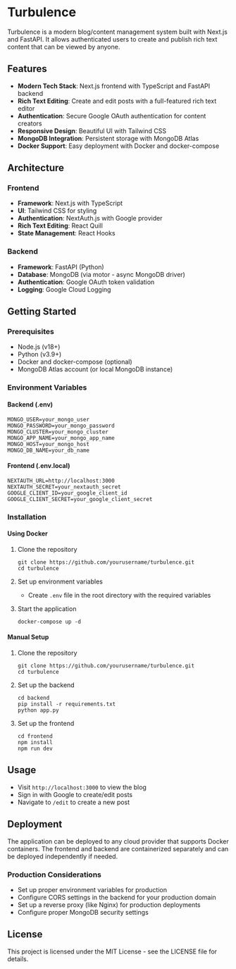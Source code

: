# Turbulence

Turbulence is a modern blog/content management system built with Next.js and FastAPI. It allows authenticated users to create and publish rich text content that can be viewed by anyone.

## Features

- **Modern Tech Stack**: Next.js frontend with TypeScript and FastAPI backend
- **Rich Text Editing**: Create and edit posts with a full-featured rich text editor
- **Authentication**: Secure Google OAuth authentication for content creators
- **Responsive Design**: Beautiful UI with Tailwind CSS
- **MongoDB Integration**: Persistent storage with MongoDB Atlas
- **Docker Support**: Easy deployment with Docker and docker-compose

## Architecture

### Frontend

- **Framework**: Next.js with TypeScript
- **UI**: Tailwind CSS for styling
- **Authentication**: NextAuth.js with Google provider
- **Rich Text Editing**: React Quill
- **State Management**: React Hooks

### Backend

- **Framework**: FastAPI (Python)
- **Database**: MongoDB (via motor - async MongoDB driver)
- **Authentication**: Google OAuth token validation
- **Logging**: Google Cloud Logging

## Getting Started

### Prerequisites

- Node.js (v18+)
- Python (v3.9+)
- Docker and docker-compose (optional)
- MongoDB Atlas account (or local MongoDB instance)

### Environment Variables

#### Backend (.env)

```
MONGO_USER=your_mongo_user
MONGO_PASSWORD=your_mongo_password
MONGO_CLUSTER=your_mongo_cluster
MONGO_APP_NAME=your_mongo_app_name
MONGO_HOST=your_mongo_host
MONGO_DB_NAME=your_db_name
```

#### Frontend (.env.local)

```
NEXTAUTH_URL=http://localhost:3000
NEXTAUTH_SECRET=your_nextauth_secret
GOOGLE_CLIENT_ID=your_google_client_id
GOOGLE_CLIENT_SECRET=your_google_client_secret
```

### Installation

#### Using Docker

1. Clone the repository
   ```
   git clone https://github.com/yourusername/turbulence.git
   cd turbulence
   ```

2. Set up environment variables
   - Create `.env` file in the root directory with the required variables

3. Start the application
   ```
   docker-compose up -d
   ```

#### Manual Setup

1. Clone the repository
   ```
   git clone https://github.com/yourusername/turbulence.git
   cd turbulence
   ```

2. Set up the backend
   ```
   cd backend
   pip install -r requirements.txt
   python app.py
   ```

3. Set up the frontend
   ```
   cd frontend
   npm install
   npm run dev
   ```

## Usage

- Visit `http://localhost:3000` to view the blog
- Sign in with Google to create/edit posts
- Navigate to `/edit` to create a new post

## Deployment

The application can be deployed to any cloud provider that supports Docker containers. The frontend and backend are containerized separately and can be deployed independently if needed.

### Production Considerations

- Set up proper environment variables for production
- Configure CORS settings in the backend for your production domain
- Set up a reverse proxy (like Nginx) for production deployments
- Configure proper MongoDB security settings

## License

This project is licensed under the MIT License - see the LICENSE file for details.